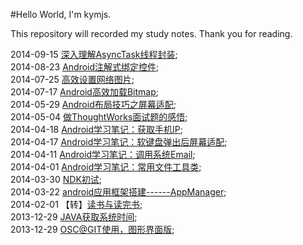 #Hello World, I'm kymjs.

This repository will recorded my study notes. Thank you for reading.<br>

2014-09-15 [深入理解AsyncTask线程封装](https://github.com/kymjs/blog/blob/master/%E6%B7%B1%E5%85%A5%E7%90%86%E8%A7%A3AsyncTask%E7%BA%BF%E7%A8%8B%E5%B0%81%E8%A3%85.md);<br>
2014-08-23 [Android注解式绑定控件](https://github.com/kymjs/blog/blob/master/Android%E6%B3%A8%E8%A7%A3%E5%BC%8F%E7%BB%91%E5%AE%9A%E6%8E%A7%E4%BB%B6.md);<br>
2014-07-25 [高效设置网络图片](https://github.com/kymjs/blog/blob/master/%E9%AB%98%E6%95%88%E8%AE%BE%E7%BD%AE%E7%BD%91%E7%BB%9C%E5%9B%BE%E7%89%87.md);<br>
2014-07-17 [Android高效加载Bitmap](https://github.com/kymjs/blog/blob/master/%E9%AB%98%E6%95%88%E5%8A%A0%E8%BD%BDBitmap.md);<br>
2014-05-29 [Android布局技巧之屏幕适配](https://github.com/kymjs/blog/blob/master/Android%E5%B8%83%E5%B1%80%E6%8A%80%E5%B7%A7%E4%B9%8B%E5%B1%8F%E5%B9%95%E9%80%82%E9%85%8D.md);<br>
2014-05-04 [做ThoughtWorks面试题的感悟](https://github.com/kymjs/blog/blob/master/%E5%81%9AThoughtWorks%E9%9D%A2%E8%AF%95%E9%A2%98%E7%9A%84%E6%84%9F%E6%82%9F.md);<br>
2014-04-18 [Android学习笔记：获取手机IP](https://github.com/kymjs/blog/blob/master/%E8%8E%B7%E5%8F%96%E6%89%8B%E6%9C%BAIP.md);<br>
2014-04-17 [Android学习笔记：软键盘弹出后屏幕适配](https://github.com/kymjs/blog/blob/master/%E8%BD%AF%E9%94%AE%E7%9B%98%E5%BC%B9%E5%87%BA%E5%90%8E%E5%B1%8F%E5%B9%95%E9%80%82%E9%85%8D.md);<br>
2014-04-11 [Android学习笔记：调用系统Email](https://github.com/kymjs/blog/blob/master/%E8%B0%83%E7%94%A8%E7%B3%BB%E7%BB%9FEmail.md);<br>
2014-04-01 [Android学习笔记：常用文件工具类](https://github.com/kymjs/blog/blob/master/%E5%B8%B8%E7%94%A8%E5%B7%A5%E5%85%B7%E7%B1%BB.md);<br>
2014-03-30 [NDK初试](https://github.com/kymjs/blog/blob/master/NDK%E5%88%9D%E8%AF%95.md);<br>
2014-03-22 [android应用框架搭建------AppManager](https://github.com/kymjs/blog/blob/master/AppManager.md);<br>
2014-02-01 【转】[读书与读完书](https://github.com/kymjs/blog/blob/master/%E3%80%90%E8%BD%AC%E3%80%91%E8%AF%BB%E4%B9%A6%E4%B8%8E%E8%AF%BB%E5%AE%8C%E4%B9%A6.md);<br>
2013-12-29 [JAVA获取系统时间](https://github.com/kymjs/blog/blob/master/JAVA%E8%8E%B7%E5%8F%96%E7%B3%BB%E7%BB%9F%E6%97%B6%E9%97%B4.md);<br>
2013-12-29 [OSC@GIT使用，图形界面版](https://github.com/kymjs/blog/blob/master/JAVA%E8%8E%B7%E5%8F%96%E7%B3%BB%E7%BB%9F%E6%97%B6%E9%97%B4.md);<br>